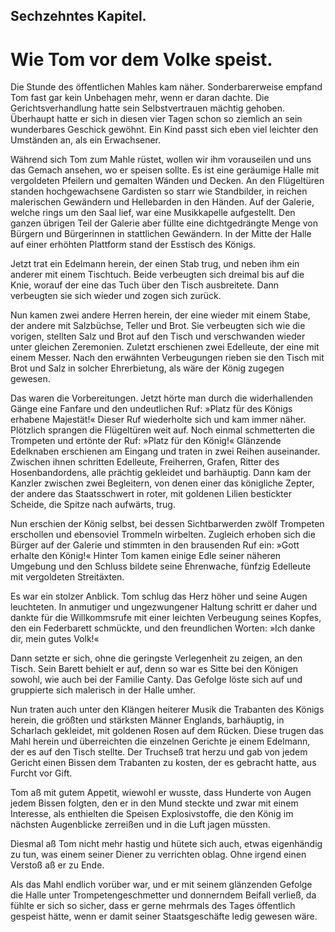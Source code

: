 
<h2>Sechzehntes Kapitel.</h2>

<h1>Wie Tom vor dem Volke speist.</h1>

Die Stunde des öffentlichen Mahles kam näher. Sonderbarerweise
empfand Tom fast gar kein Unbehagen mehr, wenn er daran
dachte. Die Gerichtsverhandlung hatte sein Selbstvertrauen mächtig
gehoben. Überhaupt hatte er sich in diesen vier Tagen schon so
ziemlich an sein wunderbares Geschick gewöhnt. Ein Kind passt
sich eben viel leichter den Umständen an, als ein Erwachsener.

Während sich Tom zum Mahle rüstet, wollen wir ihm vorauseilen
und uns das Gemach ansehen, wo er speisen sollte. Es ist eine
geräumige Halle mit vergoldeten Pfeilern und gemalten Wänden
und Decken. An den Flügeltüren standen hochgewachsene Gardisten
so starr wie Standbilder, in reichen malerischen Gewändern und
Hellebarden in den Händen. Auf der Galerie, welche rings um den
Saal lief, war eine Musikkapelle aufgestellt. Den ganzen übrigen
Teil der Galerie aber füllte eine dichtgedrängte Menge von Bürgern
und Bürgerinnen in stattlichen Gewändern. In der Mitte der Halle
auf einer erhöhten Plattform stand der Esstisch des Königs.

Jetzt trat ein Edelmann herein, der einen Stab trug, und neben
ihm ein anderer mit einem Tischtuch. Beide verbeugten sich dreimal
bis auf die Knie, worauf der eine das Tuch über den Tisch ausbreitete.
Dann verbeugten sie sich wieder und zogen sich zurück.

Nun kamen zwei andere Herren herein, der eine wieder mit einem
Stabe, der andere mit Salzbüchse, Teller und Brot. Sie verbeugten
sich wie die vorigen, stellten Salz und Brot auf den Tisch und verschwanden
wieder unter gleichen Zeremonien. Zuletzt erschienen
zwei Edelleute, der eine mit einem Messer. Nach den erwähnten
Verbeugungen rieben sie den Tisch mit Brot und Salz in solcher
Ehrerbietung, als wäre der König zugegen gewesen.

Das waren die Vorbereitungen. Jetzt hörte man durch die widerhallenden
Gänge eine Fanfare und den undeutlichen Ruf: »Platz
für des Königs erhabene Majestät!« Dieser Ruf wiederholte sich
und kam immer näher. Plötzlich sprangen die Flügeltüren weit auf.
Noch einmal schmetterten die Trompeten und ertönte der Ruf: »Platz
für den König!« Glänzende Edelknaben erschienen am Eingang und
traten in zwei Reihen auseinander. Zwischen ihnen schritten Edelleute,
Freiherren, Grafen, Ritter des Hosenbandordens, alle prächtig 
gekleidet und barhäuptig. Dann kam der Kanzler zwischen zwei
Begleitern, von denen einer das königliche Zepter, der andere das
Staatsschwert in roter, mit goldenen Lilien bestickter Scheide, die
Spitze nach aufwärts, trug.

Nun erschien der König selbst, bei dessen Sichtbarwerden zwölf
Trompeten erschollen und ebensoviel Trommeln wirbelten. Zugleich
erhoben sich die Bürger auf der Galerie und stimmten in den
brausenden Ruf ein: »Gott erhalte den König!« Hinter Tom kamen
einige Edle seiner näheren Umgebung und den Schluss bildete seine
Ehrenwache, fünfzig Edelleute mit vergoldeten Streitäxten.

Es war ein stolzer Anblick. Tom schlug das Herz höher und seine
Augen leuchteten. In anmutiger und ungezwungener Haltung schritt
er daher und dankte für die Willkommsrufe mit einer leichten Verbeugung
seines Kopfes, den ein Federbarett schmückte, und den
freundlichen Worten: »Ich danke dir, mein gutes Volk!«

Dann setzte er sich, ohne die geringste Verlegenheit zu zeigen,
an den Tisch. Sein Barett behielt er auf, denn so war es Sitte bei
den Königen sowohl, wie auch bei der Familie Canty. Das Gefolge
löste sich auf und gruppierte sich malerisch in der Halle umher.

Nun traten auch unter den Klängen heiterer Musik die Trabanten
des Königs herein, die größten und stärksten Männer Englands,
barhäuptig, in Scharlach gekleidet, mit goldenen Rosen auf dem
Rücken. Diese trugen das Mahl herein und überreichten die einzelnen
Gerichte je einem Edelmann, der es auf den Tisch stellte. Der
Truchseß trat herzu und gab von jedem Gericht einen Bissen dem
Trabanten zu kosten, der es gebracht hatte, aus Furcht vor Gift.

Tom aß mit gutem Appetit, wiewohl er wusste, dass Hunderte
von Augen jedem Bissen folgten, den er in den Mund steckte und
zwar mit einem Interesse, als enthielten die Speisen Explosivstoffe,
die den König im nächsten Augenblicke zerreißen und in die Luft
jagen müssten.

Diesmal aß Tom nicht mehr hastig und hütete sich auch, etwas
eigenhändig zu tun, was einem seiner Diener zu verrichten oblag.
Ohne irgend einen Verstoß aß er zu Ende.

Als das Mahl endlich vorüber war, und er mit seinem glänzenden
Gefolge die Halle unter Trompetengeschmetter und donnerndem
Beifall verließ, da fühlte er sich so sicher, dass er gerne mehrmals
des Tages öffentlich gespeist hätte, wenn er damit seiner Staatsgeschäfte
ledig gewesen wäre.

